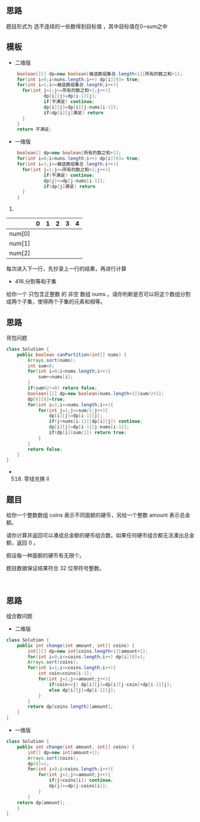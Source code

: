 ## 思路
题目形式为 选不连续的一些数得到目标值 ，其中目标值在0~sum之中
## 模板
* 二维版

```java
    boolean[][] dp=new boolean[被选数组集合.length+1][所有的数之和+1];
    for(int i=0;i<nuns.length;i++) dp[i][0]= true;
    for(int i=1;i<=被选数组集合.length;i++){
      for(int j=1;j<=所有的数之和+1;j++){
              dp[i][j]=dp[i-1][j];
              if(不满足) continue;
              dp[i][j]=dp[i][j-nums[i-1]];
              if(dp[i][j]满足) return
      }
    }
    return 不满足;
```
* 一维版

```java
    boolean[] dp=new boolean[所有的数之和+1];
    for(int i=0;i<nuns.length;i++) dp[i][0]= true;
    for(int i=1;i<=被选数组集合.length;i++){
      for(int j=1;j<=所有的数之和+1;j++){
              if(不满足) continue;
              dp[j]+=dp[j-nums[i-1]];
              if(dp[j]满足) return
      }
    }
```
1. 

|        | 0    | 1    | 2    | 3    | 4    |
| ------ | ---- | ---- | ---- | ---- | ---- |
| num[0] |      |      |      |      |      |
| num[1] |      |      |      |      |      |
| num[2] |      |      |      |      |      |

每次进入下一行，先抄录上一行的结果，再进行计算
* 416.分割等和子集

给你一个 只包含正整数 的 非空 数组 nums 。请你判断是否可以将这个数组分割成两个子集，使得两个子集的元素和相等。
## 思路
背包问题
```java
class Solution {
    public boolean canPartition(int[] nums) {
        Arrays.sort(nums);
        int sum=0;
        for(int i=0;i<nums.length;i++){
            sum+=nums[i];
        }
        if(sum%2!=0) return false;
        boolean[][] dp=new boolean[nums.length+1][sum/2+1];
        dp[0][0]=true;
        for(int i=1;i<=nums.length;i++){
            for(int j=1;j<=sum/2;j++){
                dp[i][j]=dp[i-1][j];
                if(j<nums[i-1]||dp[i][j]) continue;
                dp[i][j]=dp[i-1][j-nums[i-1]];
                if(dp[i][sum/2]) return true;
            }
        }
        return false;
    }
}
```
* 518. 零钱兑换 II

## 题目
给你一个整数数组 coins 表示不同面额的硬币，另给一个整数 amount 表示总金额。

请你计算并返回可以凑成总金额的硬币组合数。如果任何硬币组合都无法凑出总金额，返回 0 。

假设每一种面额的硬币有无限个。 

题目数据保证结果符合 32 位带符号整数。

 
## 思路
组合数问题
* 二维版
```java
class Solution {
    public int change(int amount, int[] coins) {
        int[][] dp=new int[coins.length+1][amount+1];
        for(int i=0;i<=coins.length;i++) dp[i][0]=1;
        Arrays.sort(coins);
        for(int i=1;i<=coins.length;i++){
            int coin=coins[i-1];
            for(int j=1;j<=amount;j++){
                if(coin<=j) dp[i][j]=dp[i][j-coin]+dp[i-1][j];
                else dp[i][j]=dp[i-1][j];
            }
        }
        return dp[coins.length][amount];
    }
}
```
* 一维版

```java
class Solution {
    public int change(int amount, int[] coins) {
        int[] dp=new int[amount+1];
        Arrays.sort(coins);
        dp[0]=1;
        for(int i=0;i<coins.length;i++){
            for(int j=1;j<=amount;j++){
                if(j<coins[i]) continue;
                dp[j]+=dp[j-coins[i]];
            }
        }
    return dp[amount];
    }
}
```
